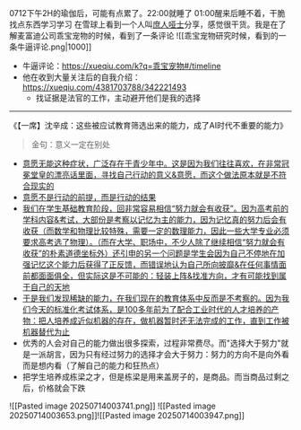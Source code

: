 0712下午2H的瑜伽后，可能有点累了。22:00就睡了
01:00醒来后睡不着，干脆找点东西学习学习
在雪球上看到一个人叫[庶人哑士](https://xueqiu.com/u/4381703788?md5__1038=2840ce7d37-zKm0Suh0Mu%3D0IuzKc%3Dcud%3D3NucuvlFxDyAnTguypUXRlZjP_3CliwifdqcBNg5uvzuRuyziCuvsFuBOuutuiKXtu6%3DbzKucKSjuXxQpuF0Ta3w0mR2uM0yauf0i6huPxiUMuDUXxutwd7usDbugpsxA0CcqORlgyRba5ifaXh0X5uZr5FsuymwmSu0u)分享，感觉很干货。我是在了解麦富迪公司乖宝宠物的时候，看到了一条评论
![[乖宝宠物研究时候，看到的一条牛逼评论.png|1000]]
- 牛逼评论：https://xueqiu.com/k?q=乖宝宠物#/timeline
- 他在收到大量关注后的自我介绍：https://xueqiu.com/4381703788/342221493
	- 找证据是法官的工作，主动避开他们是我的选择

---

《【一席】沈辛成：这些被应试教育筛选出来的能力，成了AI时代不重要的能力》
> 金句：意义一定在别处
- [意愿无能这种症状，广泛存在于青少年中。这是因为我们往往喜欢，在非常冠冕堂皇的漂亮话里面，寻找自己行动的意义&意愿，而这个做法原本就是不符合现实的](https://youtu.be/uVjmBVJvP8s?si=v4Bmddgdw0_wT_mU&t=236)
- [意愿不是行动的前提，而是行动的结果](https://youtu.be/uVjmBVJvP8s?si=tK3zOA8PV-00PGtT)
- [我们在学生基础教育阶段，回非常容易相信“努力就会有收获”。因为高考前的学科内容&考试，大部份是考察以记忆为主的能力，因为记忆真的努力后会有收获（而数学和物理比较特殊，需要一定的数理能力，因此一些大学专业必须要求高考选了物理）。（而在大学、职场中，不少人除了继续相信“努力就会有收获”的朴素道德坐标外）还引申的另一个问题是学生会因为自己不停地在加强记忆这个能力后获得了正反馈，而错误地认为自己所向披靡&在任何事情面前都面面俱全，但实际这是不可能的：轻装上阵&找准方向，才有可能找到属于自己的天地](https://youtu.be/uVjmBVJvP8s?si=9WoMk5SLVZIItXs5)
- [于是我们发现稀缺的能力，在我们现在的教育体系中反而是不考察的。因为我们今天的标准化考试体系，是100多年前为了配合工业时代的人才培养的产物：把人培养成近似机器的存在，做机器暂时还无法完成的工作，直到工作被机器替代为止](https://youtu.be/uVjmBVJvP8s?si=hEeQUTcIXiub73Uq)
- 优秀的人会对自己的能力做出很多探索，过程非常费尽。而"选择大于努力"就是一派胡言，因为只有经过努力的选择才会大于努力：努力的方向不是向外看而是想内看（了解自己的能力和狂热点）
- 把学生培养成栋梁之才，但是栋梁是用来盖房子的，是商品。而当商品过剩之后，价格就会下跌

![[Pasted image 20250714003741.png]]
![[Pasted image 20250714003653.png]]![[Pasted image 20250714003947.png]]